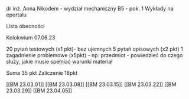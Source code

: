 dr inż. Anna Nikodem - wydział mechaniczny
B5 - pok. 1
Wykłady na eportalu

Lista obecności

Kolokwium 07.06.23

20 pytań testowych (x1 pkt)- bez ujemnych
5 pytań opisowych (x2 pkt)
1 zagadnienie problemowe (x5pkt) - np. przedmiot - powiedzieć do czego służy, jakie musie spełniać warunki materiał

Suma 35 pkt
Zaliczenie 18pkt

[[BM 23.03.01]]
[[BM 23.03.08]]
[[BM 23.03.15]]
[[BM 23.03.22]]
[[BM 23.03.29]]
[[BM 23.04.05]]


